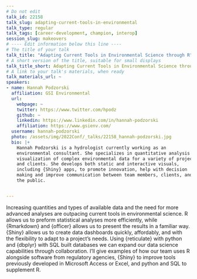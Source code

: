 ```yaml
---
# Do not edit
talk_id: 22158
talk_slug: adapting-current-tools-in-environmental
talk_type: regular
talk_tags: [career-development, champion, interop]
session_slug: makeovers
# ---- Edit information below this line ----
# The title of your talk
talk_title: "Adapting Current Tools in Environmental Science through R"
# A short version of the title, suitable for small displays
talk_title_short: Adapting Current Tools in Environmental Science through R
# A link to your talk's materials, when ready
talk_materials_url: ~
speakers:
- name: Hannah Podzorski
  affiliation: GSI Environmental
  url:
    webpage: ~
    twitter: https://www.twitter.com/hpodz
    github: ~
    linkedin: https://www.linkedin.com/in/hannah-podzorski
    affiliation: https://www.gsienv.com/
  username: hannah-podzorski
  photo: /assets/img/2022Conf/_talks/22158_hannah-podzorski.jpg
  bio: |+
    Hannah Podzorski is a hydrologist currently working as an
    environmental consultant. She specializes in quantitative analysis and
    visualization of complex environmental data for a variety of projects
    and clients. She develops both static and interactive visuals,
    including {Shiny} apps, to promote innovation, help with decision
    making and improve communication between team members, clients, and
    the public.


---
```


<!-- ABSTRACT ----
Please write abstract below. You may use simple markdown (links, code style, bold, italics)
-->

Increasing quantities and types of available data and the need for more advanced
analyses are outpacing current tools in environmental science. R allows us to
preform statistical analyses more efficiently, while {Rmarkdown} and {officer}
allows us to present the results in a familiar way. {Shiny} allows us to create
data dashboards quickly, affordably, and with the flexibility to adapt to a
project’s needs. Using {reticulate} with python and {dbplyr} with SQL built
databases we can expand our data science capabilities through collaboration.
I’ll give examples of how our team uses R alongside software from regulatory
agencies, {Shiny} to improve tools previously developed in Microsoft Access or
Excel, and python and SQL to supplement R.
